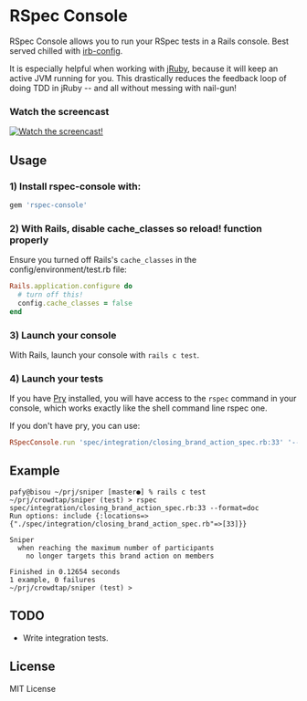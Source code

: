 RSpec Console
=============

RSpec Console allows you to run your RSpec tests in a Rails console.
Best served chilled with [irb-config](https://github.com/nviennot/irb-config).

It is especially helpful when working with [jRuby](http://jruby.org/), because it will keep an active JVM running for you. This drastically reduces the feedback loop of doing TDD in jRuby -- and all without messing with nail-gun!

### Watch the screencast

[![Watch the screencast!](https://s3.amazonaws.com/velvetpulse/screencasts/irb-config-screencast.jpg)](http://velvetpulse.com/2012/11/19/improve-your-ruby-workflow-by-integrating-vim-tmux-pry/)

Usage
------

### 1) Install rspec-console with:

```ruby
gem 'rspec-console'
```

### 2) With Rails, disable cache\_classes so reload! function properly

Ensure you turned off Rails's `cache_classes` in the config/environment/test.rb file:

```ruby
Rails.application.configure do
  # turn off this!
  config.cache_classes = false
end
```

### 3) Launch your console

With Rails, launch your console with `rails c test`.

### 4) Launch your tests

If you have [Pry](https://github.com/pry/pry) installed, you will have access to the `rspec` command
in your console, which works exactly like the shell command line rspec one.

If you don't have pry, you can use:

```ruby
RSpecConsole.run 'spec/integration/closing_brand_action_spec.rb:33' '--format=doc'
```

Example
-------

```
pafy@bisou ~/prj/sniper [master●] % rails c test
~/prj/crowdtap/sniper (test) > rspec spec/integration/closing_brand_action_spec.rb:33 --format=doc
Run options: include {:locations=>{"./spec/integration/closing_brand_action_spec.rb"=>[33]}}

Sniper
  when reaching the maximum number of participants
    no longer targets this brand action on members

Finished in 0.12654 seconds
1 example, 0 failures
~/prj/crowdtap/sniper (test) >
```

TODO
----

* Write integration tests.

License
-------

MIT License
